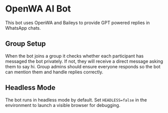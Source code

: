 # OpenWA AI Bot

This bot uses OpenWA and Baileys to provide GPT powered replies in WhatsApp chats.

## Group Setup

When the bot joins a group it checks whether each participant has messaged the bot privately. If not, they will receive a direct message asking them to say hi. Group admins should ensure everyone responds so the bot can mention them and handle replies correctly.

## Headless Mode

The bot runs in headless mode by default. Set `HEADLESS=false` in the environment to launch a visible browser for debugging.

